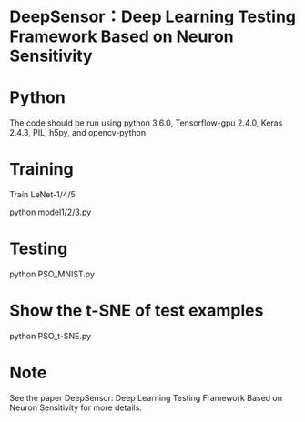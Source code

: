 # DeepSensor：Deep Learning Testing Framework Based on Neuron Sensitivity
# Python
The code should be run using python 3.6.0, Tensorflow-gpu 2.4.0, Keras 2.4.3, PIL, h5py, and opencv-python

# Training
Train LeNet-1/4/5

python model1/2/3.py

# Testing
python PSO_MNIST.py
# Show the t-SNE of test examples
python PSO_t-SNE.py
# Note
See the paper DeepSensor: Deep Learning Testing Framework Based on Neuron Sensitivity for more details.
